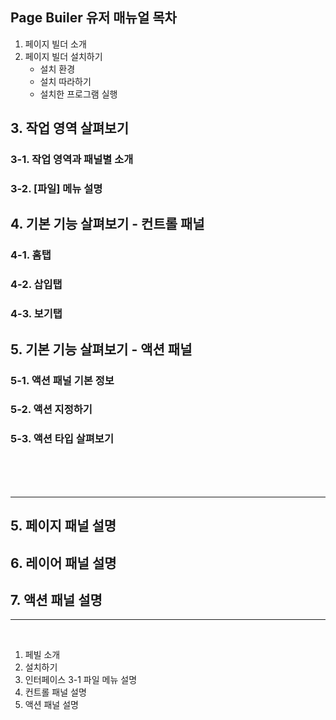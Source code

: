 ## Page Builer 유저 매뉴얼 목차

1. 페이지 빌더 소개
2. 페이지 빌더 설치하기
    - 설치 환경
    - 설치 따라하기
    - 설치한 프로그램 실행

## 3. 작업 영역 살펴보기

### 3-1. 작업 영역과 패널별 소개
### 3-2. [파일] 메뉴 설명

## 4. 기본 기능 살펴보기 - 컨트롤 패널

  ### 4-1. 홈탭 
  ### 4-2. 삽입탭 
  ### 4-3. 보기탭

## 5. 기본 기능 살펴보기 - 액션 패널

  ### 5-1. 액션 패널 기본 정보
  ### 5-2. 액션 지정하기
  ### 5-3. 액션 타입 살펴보기

<br>
<br>
<br>

------------------------------

## 5. 페이지 패널 설명
## 6. 레이어 패널 설명
## 7. 액션 패널 설명 




---------------------------------------

<br>

1. 페빌 소개
2. 설치하기
3. 인터페이스
3-1 파일 메뉴 설명
4. 컨트롤 패널 설명
5. 액션 패널 설명 
